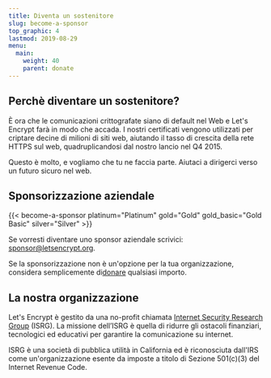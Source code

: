 ```yaml
---
title: Diventa un sostenitore
slug: become-a-sponsor
top_graphic: 4
lastmod: 2019-08-29
menu:
  main:
    weight: 40
    parent: donate
---
```


## Perchè diventare un sostenitore?

È ora che le comunicazioni crittografate siano di default nel Web e Let's Encrypt farà in modo che accada. I nostri certificati vengono utilizzati per criptare decine di milioni di siti web, aiutando il tasso di crescita della rete HTTPS sul web, quadruplicandosi dal nostro lancio nel Q4 2015.

Questo è molto, e vogliamo che tu ne faccia parte. Aiutaci a dirigerci verso un futuro sicuro nel web.

## Sponsorizzazione aziendale

<!-- Note for translators: words in quotes need to be translated -->
{{< become-a-sponsor platinum="Platinum" gold="Gold" gold_basic="Gold Basic" silver="Silver" >}}

Se vorresti diventare uno sponsor aziendale scrivici: [sponsor@letsencrypt.org](mailto:sponsor@letsencrypt.org).

Se la sponsorizzazione non è un'opzione per la tua organizzazione, considera semplicemente di[donare](/donate) qualsiasi importo.

## La nostra organizzazione

Let's Encrypt è gestito da una no-profit chiamata [Internet Security Research Group](https://www.abetterinternet.org/) (ISRG). La missione dell’ISRG è quella di ridurre gli ostacoli finanziari, tecnologici ed educativi per garantire la comunicazione su internet.

ISRG è una società di pubblica utilità in California ed è riconosciuta dall'IRS come un'organizzazione esente da imposte a titolo di Sezione 501\(c\)(3) del Internet Revenue Code.
